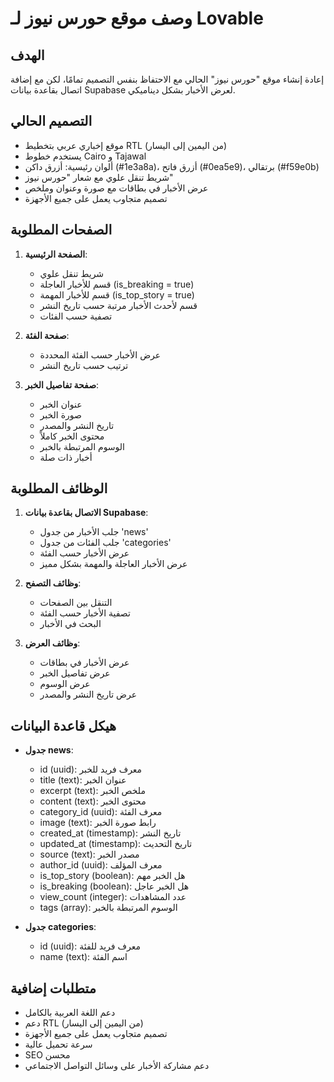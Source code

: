 # وصف موقع حورس نيوز لـ Lovable

## الهدف
إعادة إنشاء موقع "حورس نيوز" الحالي مع الاحتفاظ بنفس التصميم تمامًا، لكن مع إضافة اتصال بقاعدة بيانات Supabase لعرض الأخبار بشكل ديناميكي.

## التصميم الحالي
- موقع إخباري عربي بتخطيط RTL (من اليمين إلى اليسار)
- يستخدم خطوط Cairo و Tajawal
- ألوان رئيسية: أزرق داكن (#1e3a8a)، أزرق فاتح (#0ea5e9)، برتقالي (#f59e0b)
- شريط تنقل علوي مع شعار "حورس نيوز"
- عرض الأخبار في بطاقات مع صورة وعنوان وملخص
- تصميم متجاوب يعمل على جميع الأجهزة

## الصفحات المطلوبة
1. **الصفحة الرئيسية**:
   - شريط تنقل علوي
   - قسم للأخبار العاجلة (is_breaking = true)
   - قسم للأخبار المهمة (is_top_story = true)
   - قسم لأحدث الأخبار مرتبة حسب تاريخ النشر
   - تصفية حسب الفئات

2. **صفحة الفئة**:
   - عرض الأخبار حسب الفئة المحددة
   - ترتيب حسب تاريخ النشر

3. **صفحة تفاصيل الخبر**:
   - عنوان الخبر
   - صورة الخبر
   - تاريخ النشر والمصدر
   - محتوى الخبر كاملاً
   - الوسوم المرتبطة بالخبر
   - أخبار ذات صلة

## الوظائف المطلوبة
1. **الاتصال بقاعدة بيانات Supabase**:
   - جلب الأخبار من جدول 'news'
   - جلب الفئات من جدول 'categories'
   - عرض الأخبار حسب الفئة
   - عرض الأخبار العاجلة والمهمة بشكل مميز

2. **وظائف التصفح**:
   - التنقل بين الصفحات
   - تصفية الأخبار حسب الفئة
   - البحث في الأخبار

3. **وظائف العرض**:
   - عرض الأخبار في بطاقات
   - عرض تفاصيل الخبر
   - عرض الوسوم
   - عرض تاريخ النشر والمصدر

## هيكل قاعدة البيانات
- **جدول news**:
  - id (uuid): معرف فريد للخبر
  - title (text): عنوان الخبر
  - excerpt (text): ملخص الخبر
  - content (text): محتوى الخبر
  - category_id (uuid): معرف الفئة
  - image (text): رابط صورة الخبر
  - created_at (timestamp): تاريخ النشر
  - updated_at (timestamp): تاريخ التحديث
  - source (text): مصدر الخبر
  - author_id (uuid): معرف المؤلف
  - is_top_story (boolean): هل الخبر مهم
  - is_breaking (boolean): هل الخبر عاجل
  - view_count (integer): عدد المشاهدات
  - tags (array): الوسوم المرتبطة بالخبر

- **جدول categories**:
  - id (uuid): معرف فريد للفئة
  - name (text): اسم الفئة

## متطلبات إضافية
- دعم اللغة العربية بالكامل
- دعم RTL (من اليمين إلى اليسار)
- تصميم متجاوب يعمل على جميع الأجهزة
- سرعة تحميل عالية
- SEO محسن
- دعم مشاركة الأخبار على وسائل التواصل الاجتماعي
